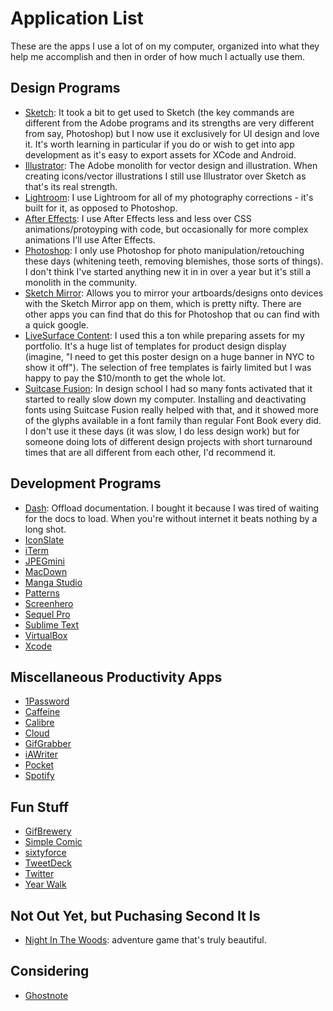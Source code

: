 # Application List
These are the apps I use a lot of on my computer, organized into what they help me accomplish and then in order of how much I actually use them. 

## Design Programs
- [Sketch](http://bohemiancoding.com/sketch/): It took a bit to get used to Sketch (the key commands are different from the Adobe programs and its strengths are very different from say, Photoshop) but I now use it exclusively for UI design and love it. It's worth learning in particular if you do or wish to get into app development as it's easy to export assets for XCode and Android.
- [Illustrator](http://www.adobe.com/products/illustrator.html): The Adobe monolith for vector design and illustration. When creating icons/vector illustrations I still use Illustrator over Sketch as that's its real strength.
- [Lightroom](http://www.adobe.com/products/photoshop-lightroom.html): I use Lightroom for all of my photography corrections - it's built for it, as opposed to Photoshop.
- [After Effects](http://www.adobe.com/products/aftereffects.html): I use After Effects less and less over CSS animations/protoyping with code, but occasionally for more complex animations I'll use After Effects.
- [Photoshop](http://www.photoshop.com/): I only use Photoshop for photo manipulation/retouching these days (whitening teeth, removing blemishes, those sorts of things). I don't think I've started anything new it in in over a year but it's still a monolith in the community.
- [Sketch Mirror](http://www.bohemiancoding.com/sketch/features/): Allows you to mirror your artboards/designs onto devices with the Sketch Mirror app on them, which is pretty nifty. There are other apps you can find that do this for Photoshop that ou can find with a quick google.
- [LiveSurface Content](http://www.livesurface.com/): I used this a ton while preparing assets for my portfolio. It's a huge list of templates for product design display (imagine, "I need to get this poster design on a huge banner in NYC to show it off"). The selection of free templates is fairly limited but I was happy to pay the $10/month to get the whole lot.
- [Suitcase Fusion](http://www.extensis.com/font-management/suitcase-fusion/): In design school I had so many fonts activated that it started to really slow down my computer. Installing and deactivating fonts using Suitcase Fusion really helped with that, and it showed more of the glyphs available in a font family than regular Font Book every did. I don't use it these days (it was slow, I do less design work) but for someone doing lots of different design projects with short turnaround times that are all different from each other, I'd recommend it.

## Development Programs
- [Dash](http://kapeli.com/dash): Offload documentation. I bought it because I was tired of waiting for the docs to load. When you're without internet it beats nothing by a long shot.
- [IconSlate](https://itunes.apple.com/us/app/icon-slate/id439697913?mt=12)
- [iTerm](http://iterm2.com/)
- [JPEGmini](http://www.jpegmini.com/)
- [MacDown](http://macdown.uranusjr.com/)
- [Manga Studio](http://my.smithmicro.com/manga-studio-comic-illustration-software.html)
- [Patterns](http://krillapps.com/patterns/)
- [Screenhero](https://screenhero.com/)
- [Sequel Pro](http://www.sequelpro.com/)
- [Sublime Text](http://www.sublimetext.com/)
- [VirtualBox](https://www.virtualbox.org/)
- [Xcode](https://developer.apple.com/xcode/)

## Miscellaneous Productivity Apps
- [1Password](https://agilebits.com/onepassword)
- [Caffeine](https://itunes.apple.com/us/app/caffeine/id411246225?mt=12)
- [Calibre](http://calibre-ebook.com/)
- [Cloud](http://www.getcloudapp.com/)
- [GifGrabber](http://www.gifgrabber.com/)
- [iAWriter](https://ia.net/writer/mac/)
- [Pocket](https://getpocket.com/)
- [Spotify](https://www.spotify.com/us/)

## Fun Stuff
- [GifBrewery](http://gifbrewery.com/)
- [Simple Comic](http://simple-comic.en.softonic.com/mac)
- [sixtyforce](http://sixtyforce.com/)
- [TweetDeck](https://about.twitter.com/products/tweetdeck)
- [Twitter](https://itunes.apple.com/us/app/twitter/id409789998?mt=12)
- [Year Walk](http://store.steampowered.com/app/269050/)

## Not Out Yet, but Puchasing Second It Is
- [Night In The Woods](http://www.bombsfall.com/?portfolio=night-in-the-woods): adventure game that's truly beautiful.

## Considering
- [Ghostnote](https://itunes.apple.com/us/app/ghostnote/id933038684?mt=12)
